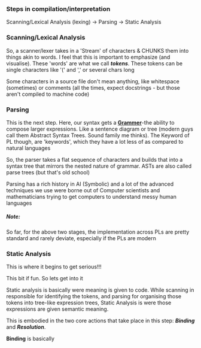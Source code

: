 ### Steps in compilation/interpretation
Scanning/Lexical Analysis (lexing) -> Parsing -> Static Analysis

### Scanning/Lexical Analysis
So, a scanner/lexer takes in a 'Stream' of characters & CHUNKS them into things akin to words. I feel that this is important to emphasize (and visualise). These 'words' are what we call ___tokens___. These tokens can be single characters like '(' and ',' or several chars long

Some characters in a source file don't mean anything, like whitespace (sometimes) or comments (all the times, expect docstrings - but those aren't compiled to machine code)


### Parsing
This is the next step. Here, our syntax gets a [__Grammer__](obsidian://open?vault=My%20Courses&file=Theory%20of%20Computation)-the ability to compose larger expressions. Like a sentence diagram or tree (modern guys call them Abstract Syntax Trees. Sound family me thinks). The Keyword of PL though, are 'keywords', which they have a lot less of as compared to natural languages

So, the parser takes a flat sequence of characters and builds that into a syntax tree that mirrors the nested nature of grammar. ASTs are also called parse trees (but that's old school)

Parsing has a rich history in AI (Symbolic) and a lot of the advanced techniques we use were borne out of Computer scientists and mathematicians trying to get computers to understand messy human languages


##### Note:
So far, for the above two stages, the implementation across PLs are pretty standard and rarely deviate, especially if the PLs are modern

### Static Analysis
This is where it begins to get serious!!!

This bit if fun. So lets get into it

Static analysis is  basically were meaning is given to code. While scanning in responsible for identifying the tokens, and parsing for organising those tokens into tree-like expression trees, Static Analysis is were those expressions are given semantic meaning.

This is embodied in the two core actions that take place in this step: ___Binding___ and ___Resolution___.

__Binding__ is basically


